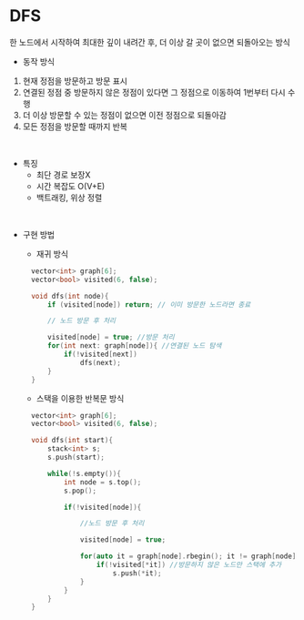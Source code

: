 # DFS

한 노드에서 시작하여 최대한 깊이 내려간 후, 더 이상 갈 곳이 없으면 되돌아오는 방식

- 동작 방식

1. 현재 정점을 방문하고 방문 표시
2. 연결된 정점 중 방문하지 않은 정점이 있다면 그 정점으로 이동하여 1번부터 다시 수행
3. 더 이상 방문할 수 있는 정점이 없으면 이전 정점으로 되돌아감
4. 모든 정점을 방문할 때까지 반복

<br/>

- 특징
  - 최단 경로 보장X
  - 시간 복잡도 O(V+E)
  - 백트래킹, 위상 정렬

<br/>

- 구현 방법

  - 재귀 방식

  ```c++
    vector<int> graph[6];
    vector<bool> visited(6, false);

    void dfs(int node){
        if (visited[node]) return; // 이미 방문한 노드라면 종료

        // 노드 방문 후 처리

        visited[node] = true; //방문 처리
        for(int next: graph[node]){ //연결된 노드 탐색
            if(!visited[next])
                dfs(next);
        }
    }
  ```

  - 스택을 이용한 반복문 방식

  ```c++
    vector<int> graph[6];
    vector<bool> visited(6, false);

    void dfs(int start){
        stack<int> s;
        s.push(start);

        while(!s.empty()){
            int node = s.top();
            s.pop();

            if(!visited[node]){

                //노드 방문 후 처리

                visited[node] = true;

                for(auto it = graph[node].rbegin(); it != graph[node].rend(); it++){
                    if(!visited[*it]) //방문하지 않은 노드만 스택에 추가
                        s.push(*it);
                }
            }
        }
    }
  ```
